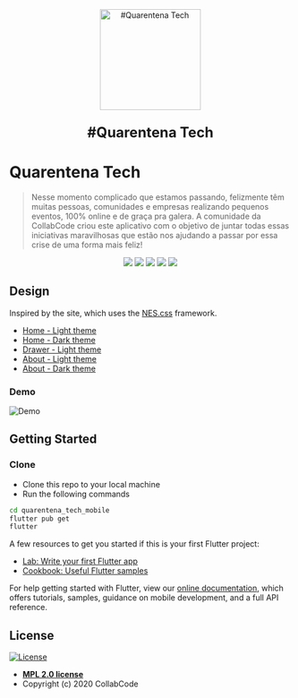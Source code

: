 <div align="center">
<a href="https://quarentena.tech">
  <img width="180" src="https://quarentena.tech/img/jedi.png" alt="#Quarentena Tech" />
  </a>
  <p align="center" style="font-weight:bold;font-size:25px;">#Quarentena Tech</p>
</div>

# Quarentena Tech

> Nesse momento complicado que estamos passando, felizmente têm muitas pessoas, comunidades e empresas realizando pequenos eventos, 100% online e de graça pra galera. A comunidade da CollabCode criou este aplicativo com o objetivo de juntar todas essas iniciativas maravilhosas que estão nos ajudando a passar por essa crise de uma forma mais feliz!

<p align="center">
  <a href="https://twitter.com%2Fcollabcodetech" alt="Twitter CollabCode"><img src="https://img.shields.io/twitter/url?label=CollabCode&style=social&url=https%3A%2F%2Ftwitter.com%2Fcollabcodetech" /></a>
  <a href="https://quarentena.tech" alt="Website quarentena.tech"><img src="https://img.shields.io/website?down_color=red&down_message=ca%C3%ADmos&label=quarentena.tech&up_color=f25a70&up_message=estamos%20felizes&url=https%3A%2F%2Fquarentena.tech" /></a>
  <a href="https://bit.ly/discord-collabcode" alt="Discord collabcode"><img src="https://img.shields.io/discord/462784660829896714?color=%237298da&label=collab%20code&logo=discord&logoColor=%237298da" /></a>
  <a href="https://github.com/arthurdenner/quarentena_tech_mobile/graphs/contributors" alt="GitHub contributors"><img src="https://img.shields.io/github/contributors/arthurdenner/quarentena_tech_mobile?color=e76e55" /></a>
  <a href="#license" alt="License MIT"><img src="https://img.shields.io/github/license/CollabCodeTech/quarentena-tech?style=flat&color=2c9ceb" /></a>
</p>

## Design

Inspired by the site, which uses the [NES.css](https://github.com/nostalgic-css/NES.css) framework.

- [Home - Light theme](./.github/images/home-light.png)
- [Home - Dark theme](./.github/images/home-dark.png)
- [Drawer - Light theme](./.github/images/drawer-light.png)
- [About - Light theme](./.github/images/about-light.png)
- [About - Dark theme](./.github/images/about-dark.png)

### Demo

![Demo](./.github/demo.gif)

## Getting Started

### Clone

- Clone this repo to your local machine
- Run the following commands

```bash
cd quarentena_tech_mobile
flutter pub get
flutter
```

A few resources to get you started if this is your first Flutter project:

- [Lab: Write your first Flutter app](https://flutter.dev/docs/get-started/codelab)
- [Cookbook: Useful Flutter samples](https://flutter.dev/docs/cookbook)

For help getting started with Flutter, view our
[online documentation](https://flutter.dev/docs), which offers tutorials,
samples, guidance on mobile development, and a full API reference.

## License

[![License](https://img.shields.io/github/license/CollabCodeTech/quarentena-tech?style=flat&color=2c9ceb)](https://www.mozilla.org/en-US/MPL/2.0/)

- **[MPL 2.0 license](https://www.mozilla.org/en-US/MPL/2.0/)**
- Copyright (c) 2020 CollabCode
